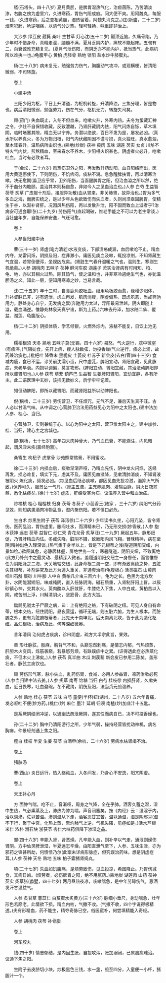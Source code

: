 <!-- { "loadSidebar": true } -->
　　嵇(石塔头，四十八岁) 夏月黄胆，是脾胃湿热气化，治疸茵陈，乃苦清淡渗，右胁之傍为虚里穴，久进寒药，胃伤气阻成瘕。问大便不爽。用阿魏丸，每服一钱，(久进寒药，后之变相黄胆，湿热留着，阿魏丸消克之。)庄(新盛，二十二岁) 烟熏犯肺，呛逆咽痛，以清气分之热。轻可轻扬，味重即非治上。

　　大沙参 绿豆皮 葳蕤 桑叶 生甘草 灯心沈(五十二岁) 巅顶近脑，久痛骨陷，乃少年时不惜身命，真精走泄，脑髓不满，夏月乏阴内护，痛软不能起床。五旬有二，向衰谅难充精复元。(夏月气泄伤阳，而阴乏亦不能内护，抵当热气，此病机所以难执一也。)龟腹甲心 黄柏 虎胫骨 熟地 锁阳 盐水炒牛膝蜜丸。

　　杨(三十八岁) 病未复元，勉强劳力伤气，胸腹动气攻冲，或现横梗，皆清阳微弱，不司转旋。

　　卷上

　　小建中汤

　　三阳少阳为枢，平日上升清道，为枢机转旋，升清降浊，三焦分理，皆是物也。病后清阳微弱，勉强劳力，伤在气分，枢机无力，转旋失司矣。

　　顾(葑门) 失血既止，入冬不但血来，呛嗽火升，外寒内热。夫冬为蛰藏汇神之令，少壮不自保惜收藏，反致泄越，乃肾肝藏阴内怯，阳气闪炼自铄，草木填阴，临时堵塞其隙，精血无以宁养。务潜以绝欲，百日不发为是，屡发必凶。(真水所以养真火，冬为万物归根，阳气内伏藏阴因不谨亏损，真火独旺，真水愈涸，至木旺春升，温热病所由炽也。)熟地(炒炭) 茯神 萸肉 五味 湖莲 芡实 女贞 川斛不特火气内伏，煎熬精血，至来春水不养木，少阳相火炽甚也。阴虚者火必升，呛嗽吐血，当时有必致者耳。

　　于(金坛，二十六岁) 风热伤卫外之阳，再发散升药动阳，血自阳络而出，医用大黄逐瘀使下，下则阴伤，不饥痞闷，痰粘不渴。急急醒脾扶胃，再以清寒治嗽。决无愈期(盖卫应乎胃，卫外阳伤，当亟醒脾胃之阳，但治血溢之所以然，绝不于血分内瞻顾。盖治其本则标自愈，非如今人之见血治血也。)人参 白芍 生益智 茯苓 炙草 广皮服十剂后，接服异功散(血从胃来，非关肺肾，故异治也。)胃为多气多血之海，而脾实统之，是以少年从色欲致伤而失血者，久则尚须亟固脾胃，使精生于谷，以渐补肾肝。况因风热伤阳，再以发散升泄，阳不固而致血上溢者乎?治病安可通套耶!张(二十九岁) 劳伤阳气(直起喝破，惟老手能之不可以为老生常谈，)当壮盛年岁，自能保养安逸，气旺可愈。

　　卷上

　　人参当归建中汤

　　曹(三十一岁) 肾虚(笔力清老)水液变痰，下部溃疡成漏，血后嗽呛不止，精血内夺，龙雷闪烁，阴损及阳，症非渺小，庸医见痰血及嗽，辄投凉剂，不知肾藏生气宜温，若胃倒便泻，坐视凶危矣。(肾脏生气春升温暖之气也，温则生，寒则生机绝矣。)人参 胡桃肉 五味子 茯神 鲜河车胶 湖莲子 芡实治肾病有时用知、柏、龟、地，亦以其相火过热，除其热气，使之温和也，并非寒冷遏绝生气也，亦犹温胆汤之义。知此一层，便知用寒凉之妙，岂易言哉。

　　沈(二十五岁) 年十三时，自食鹿角胶吐血，继用龟板胶而愈，缘稚少阳体，升补督脉已非，述有遗泄，虑血再发，肌肉消瘦，阴虚偏热，既虑夙恙，当戒奔驰用力。静处身心自宁，无发病之累(奔驰用力太过，浮阳最易泄越，阴火即随上溢，载血涌逆。惟静处林泉天真宁谧，斯为上药。)六味去丹泽，加水陆二仙、覆盆、湖莲、龟腹版心。

　　杨(二十二岁) 阴损体质，学艺倾银，火燃外烁内，液枯不能复，日饮上池无用。

　　糯稻根须 天冬 熟地 五味子莫(无锡，四十六岁) 易怒，气火逆行，脘中微窒(有痰滞，)气阻妨食，先开上痹，瘦人脉数弦，勿投香燥(气火逆行，痰必上涌，故药兼治痰也。)枇杷叶 降香末 黑栀皮 土蒌皮 杜苏子 新会皮(去白)管(四十三岁) 食减内瘦，食已不运，诊关前沈濡小涩，尺中虚芤，脾阳宜动，肾阳宜藏，见此脉症，未老早衰。内损以调偏，莫言攻邪。(脾阳宜动，肾阳宜藏，其治法动脾阳即所以藏肾阳也。)人参 茯苓 荜茇 葫芦巴 生益智 生姜脾阳肾阳，宜动宜静，各有所主。此二语医理中玄妙，该括无数妙义，后学牢牢记着。

　　知但动脾阳，即所以藏肾阳，而藏肾阳益所以动脾阳也。

　　倪(枫桥，二十三岁) 劳伤营卫，不任烦冗，元气不足，兼后天生真不旺。古人必以甘温气味。从中调之(心营肺卫治法用药益见心为阳中之太阳也。)建中法加人参、桂心、当归。

　　心营肺卫，实则兼统于心。以心为阳中之太阳，营卫惟太阳主之，建中加参、桂、当归，建心主之宫城也。

　　邵(枫桥，七十七岁) 高年四末肉肿骨大，乃气血已衰，不能涵注，内风暗起，谓风淫末疾(禀经酌雅)。

　　桑寄生 枸杞子 虎掌骨 沙苑照常熬膏，不用蜜收。

　　徐(二十三岁) 内损血后，痰嗽渐渐声哑，乃精血先伤，阴中龙火闪烁，迭经再发，损必难复，填实下元，虑其不及。庸医见血滋降，见嗽清肺消痰，不知肾液被阴火 炼化痰，频发必凶。(每见血后继必痰嗽，都因见血先投凉滋，遏抑火气所致，)保养可久，服景岳一气丹。(肾主五液，主充养肌肉、灌输百脉，阴火日夜煎熬，悉化枯痰矣。)徐(十七岁) 虚质，肝络受寒为疝。议温养入营中和血治疝。

　　炒橘核 桂心 粗桂枝 归身 茯苓 冬葵子 小茴香王(陆家 ，三十六岁) 纯阳气分药见效，则知病患酒肉冷物乱食，湿内聚伤阳。若不慎口必危。

　　生白术 炒黑生附子 茯苓 泽泻徐(二十六岁) 少年读书久坐，心阳亢坠，皆令肾伤。医药乱治，胃伤虚里，胀闷吐水，而滑精未已，乃无形交损(妙香散。)人参 抱木茯神 远志 茯苓 益智仁 砂仁壳 青花龙骨 炙草汪(二十九岁) 厥起五年，脉形细促，乃肾肝精血内怯。冬藏失降，脏阴不摄，致厥阳内风飞翔，冒昧精神，病在至阴(精神出色入理深谈。)热气集于身半以上，皆是下元根蒂之浅(隧道阴阳交纽，内景如绘。)欲图其愈，必静居林壑，屏绝世务一年，寒暑隧道，阴阳交纽，不致离绝(此方乃补剂中之最灵动、最精深入微者。盖隧道阴阳交纽主一身督任，而言惟督任为阴阳脉之二海，天关地轴交纽，此身命根二海一空，即有渐致离绝之势，五脏失其根蒂，补剂讲究及此方为透入重关，非通套治病)龟腹板心 活灵磁石 山萸肉 细川石斛 辰砂 川牛膝 人中白 黄柏凡介虫三百六十，龟为之长。色黑为北方坎卦，水阴能潜矫阳，味咸纯阴，直入任脉阴海。磁石质重，入肾制肝阳上冒。以辰砂镇心神，交其水火。萸肉酸以入肝敛肝，牛膝佐入下焦，人中白咸，黄柏苦以入阴，咸苦制上浮，川斛清阴火，坚筋骨，此方大旨。

　　扁鹊见虢太子尸厥之病，曰：上有绝阳之络，下有破阴之纽。可见人身自有命蒂，根本交结，纽住阴阳，昼夜营运，循环无端，则五脏六腑，为生人根本。而脏腑之外，更有为脏腑根蒂者，此先天干南坤北，后天南离北坎，皆于此为造化枢纽。品汇根柢，治病及此，何等深细微奥。

　　昔年潘凤 治何虎占痰病，诊曰阴虚，疏方大半宗此旨，果效。

　　章 形壮脉弦，肢麻，胸背气不和，头巅忽然刺痛，是情志内郁，气热烦蒸，肝胆木火变风，烁筋袭巅。若暴怒劳烦，有跌蹼痱中之累。(识得透此症必热蒸化痰，不但木火上沸矣。)人参 茯苓 真半曲 木瓜 刺蒺藜 新会皮已参用二陈矣。盖形壮者，脉弦主痰饮也。

　　顾 劳伤形气寒，脉小失血，乱药伤胃，食减，必用人参益胃，凉药治嗽必死(人参当归建中法去姜。)人参 炙草 南枣 饴糖 当归 白芍 桂枝徐 内损肝肾，久嗽失血，近日畏寒，吐血盈碗，冬不藏纳，阴伤及阳，法当贞元煎温养。

　　人参 熟地 桂心 茯苓 五味 白芍 童便(半杯)钮(湖州，二十八岁) 五六年胃痛，发必呕吐不便(妙方药。)桃仁(炒) 麻仁 墨汁 延胡 归须 南楂(炒)加韭汁十五匙。

　　是系厥阴结闭冲逆，以通幽法疏泄厥阴，遂其性而病自已，决不可投香燥也。

　　孙(二十二岁) 胸中乃清阳游行之所，少年气弱，操持经营皆扰动神机，病名胸痹。仲景轻剂通上焦之阳。

　　薤白 桂枝 半夏 生姜 茯苓 白酒申(余杭，二十六岁) 劳病水枯肾竭不治。

　　卷上

　　猪肤汤

　　曹(西山) 炎日远行，热入络动血，入冬间发，乃身心不安逸，阳亢阴虚。

　　卷上

　　天王补心丹

　　方 面肿气喘，呛不止，音渐哑，周身之气降，全在乎肺。酒客久蓄之湿，湿中生热，气必熏蒸及上，肺热为肿为喘，声音闭塞矣。按《内经》云：湿淫于内，治以淡渗，佐以苦温。渗则湿从下走，酒客恶甘宜苦，温以通湿，湿是阴邪耳(湿不下行，聚于中宫，化热上蒸，熏灼肺气上逆，气机失降，见症如是。)活水芦根 米仁 浓朴 滑石块 浙茯苓 杏仁六味药俱降下渗湿之品。

　　邹(四十六岁) 辛能入肾，肾恶燥。凡辛能入血，则补辛以气走，通泄则燥伤肾阴。方中仙灵脾泄湿，半夏远志辛燥，由阳直泄气至下，人参、五味生津，亦为邪药之锋甚所劫，何愦愦乃尔(此案未详病形脉症，但究误治药味，想是阴虚症耳。)人参 茯神 天冬 熟地 五味 柏子霜猪肾捣丸。

　　项(二十七岁) 失血如饥腹痛，是烦劳致伤，见血投凉，希图降止。乃胃伤减食，其病日凶。(烦劳者，必伤脾胃之阳，绝不用腻药。)熟地炭 湖莲肉 山药 茯神 芡实 炙草张(蠡墅，四十七岁) 两月昼热夜凉，咳嗽喘急，是中年劳碌伤气，忌酒发汗甘温益气。

　　人参 炙甘草 薏苡仁 白芨蜜水炙黄方(三十六岁) 脉细小垂尺，身动喘急，壮年形色若巅老，此情欲下损，精血内枯，气撒不收。(气撒不收，四个字说得极精透。)夫有形精血，药不能生，精夺奇脉已空，俗医蛮补，何尝填精能入奇经。

　　人参 胡桃肉 茯苓 补骨脂

　　卷上

　　河车胶丸

　　钱(四十岁) 情志郁结，是内因生胀，自投攻泻，胀加溺闭，已属痼疾难治。议通下焦之阳。

　　生附子去皮脐切小块，炒极黑色三钱，水一盏，煎至四分，入童便一小杯，猪胆汁一个。

